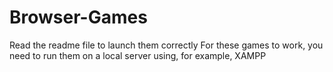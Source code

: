 # Browser-Games
Read the readme file to launch them correctly
For these games to work, you need to run them on a local server using, for example, XAMPP
